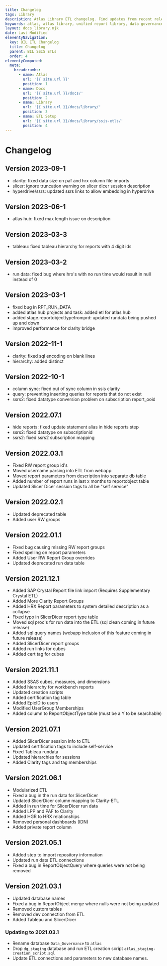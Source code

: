 ```yaml
---
title: Changelog
tags: Library
description: Atlas Library ETL changelog. Find updates from recent releases and what feature you can expect on your next upgrade.
keywords: atlas, atlas library, unified report library, data governance, database, etl, changelog
layout: docs_library.njk
date: Last Modified
eleventyNavigation:
  key: BIL ETL Changelog
  title: Changelog
  parent: BIL SSIS ETLs
  order: 4
eleventyComputed:
  meta:
    breadcrumbs:
      - name: Atlas
        url: '{{ site.url }}'
        position: 1
      - name: Docs
        url: '{{ site.url }}/docs/'
        position: 2
      - name: Library
        url: '{{ site.url }}/docs/library/'
        position: 3
      - name: ETL Setup
        url: '{{ site.url }}/docs/library/ssis-etls/'
        position: 4
---
```


# Changelog

## Version 2023-09-1

- clarity: fixed data size on paf and hrx column file imports
- slicer: ignore truncation warning on slicer dicer session description
- hyperdrive/ssrs: updated ssrs links to allow embedding in hyperdrive

## Version 2023-06-1

- atlas hub: fixed max length issue on description

## Version 2023-03-3

- tableau: fixed tableau hierarchy for reports with 4 digit ids

## Version 2023-03-2

- run data: fixed bug where hrx's with no run time would result in null instead of 0

## Version 2023-03-1

- fixed bug in RPT_RUN_DATA
- added atlas hub projects and task: added etl for atlas hub
- added stage.reportobjecttypefromprd: updated rundata being pushed up and down
- improved performance for clarity bridge

## Version 2022-11-1

- clarity: fixed sql encoding on blank lines
- hierarchy: added distinct

## Version 2022-10-1

- column sync: fixed out of sync column in ssis clarity
- query: preventing inserting queries for reports that do not exist
- ssrs2: fixed datatype conversion problem on subscription report_ooid

## Version 2022.07.1

- hide reports: fixed update statement alias in hide reports step
- ssrs2: fixed datatype on subscriptionid
- ssrs2: fixed ssrs2 subscription mapping

## Version 2022.03.1

- Fixed RW report group id's
- Moved username parsing into ETL from webapp
- Moved report parameters from description into separate db table
- Added number of report runs in last x months to reportobject table
- Updated Slicer Dicer session tags to all be "self service"

## Version 2022.02.1

- Updated deprecated table
- Added user RW groups

## Version 2022.01.1

- Fixed bug causing missing RW report groups
- Fixed spelling on report parameters
- Added User RW Report Group overrides
- Updated deprecated run data table

## Version 2021.12.1

- Added SAP Crystal Report file link import (Requires Supplementary Crystal ETL)
- Added More Clarity Report Groups
- Added HRX Report parameters to system detailed description as a collapse
- Fixed typo in SlicerDicer report type table
- Moved sql proc's for run data into the ETL (sql clean coming in future release)
- Added sql query names (webapp inclusion of this feature coming in future release)
- Added SlicerDicer report groups
- Added run links for cubes
- Added cert tag for cubes

## Version 2021.11.1

- Added SSAS cubes, measures, and dimensions
- Added hierarchy for workbench reports
- Updated creation scripts
- Added certification tag table
- Added EpicID to users
- Modified UserGroup Memberships
- Added column to ReportObjectType table (must be a Y to be searchable)

## Version 2021.07.1

- Added SlicerDicer session info to ETL
- Updated certification tags to include self-service
- Fixed Tableau rundata
- Updated hierarchies for sessions
- Added Clarity tags and tag memberships

## Version 2021.06.1

- Modularized ETL
- Fixed a bug in the run data for SlicerDicer
- Updated SlicerDicer column mapping to Clarity-ETL
- Added in run time for SlicerDicer run data
- Added LPP and PAF to Clarity
- Added HGR to HRX relationships
- Removed personal dashboards (IDN)
- Added private report column

## Version 2021.05.1

- Added step to import repository information
- Updated run data ETL connections
- Fixed a bug in ReportObjectQuery where queries were not being removed

## Version 2021.03.1

- Updated database names
- Fixed a bug in ReportObject merge where nulls were not being updated
- Removed custom tables
- Removed dev connection from ETL
- Added Tableau and SlicerDicer

### Updating to 2021.03.1

- Rename database `Data_Governance` to `atlas`
- Drop `dg_staging` database and run ETL creation script `atlas_staging-creation_script.sql`
- Update ETL connections and parameters to new database names.
